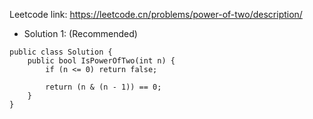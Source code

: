 Leetcode link: https://leetcode.cn/problems/power-of-two/description/ 

- Solution 1: (Recommended)
```
public class Solution {
    public bool IsPowerOfTwo(int n) {
        if (n <= 0) return false;

        return (n & (n - 1)) == 0;
    }
}
```
